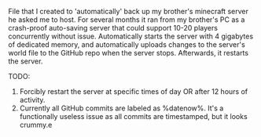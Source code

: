 File that I created to 'automatically' back up my brother's minecraft server he asked me to host. For several months it ran from my brother's PC as a crash-proof auto-saving server that could support 10-20 players concurrently without issue. Automatically starts the server with 4 gigabytes of dedicated memory, and automatically uploads changes to the server's world file to the GitHub repo when the server stops. Afterwards, it restarts the server.

TODO:
1.  Forcibly restart the server at specific times of day OR after 12 hours of activity.
2.  Currently all GitHub commits are labeled as %datenow%. It's a functionally useless issue as all commits are timestamped, but it looks crummy.e
